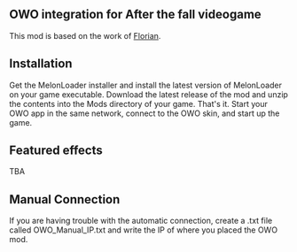 ## OWO integration for After the fall videogame
This mod is based on the work of [Florian](https://github.com/floh-owo).

## Installation
Get the MelonLoader installer and install the latest version of MelonLoader on your game executable. Download the latest release of the mod and unzip the contents into the Mods directory of your game. That's it. Start your OWO app in the same network, connect to the OWO skin, and start up the game.

## Featured effects
TBA

## Manual Connection
If you are having trouble with the automatic connection, create a .txt file called OWO_Manual_IP.txt and write the IP of where you placed the OWO mod.
